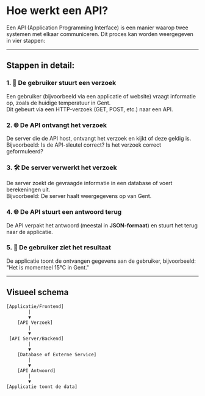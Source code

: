 # Hoe werkt een API?

Een API (Application Programming Interface) is een manier waarop twee systemen met elkaar communiceren. Dit proces kan worden weergegeven in vier stappen:


---

## Stappen in detail:

### 1. 📱 **De gebruiker stuurt een verzoek**
Een gebruiker (bijvoorbeeld via een applicatie of website) vraagt informatie op, zoals de huidige temperatuur in Gent.  
Dit gebeurt via een HTTP-verzoek (GET, POST, etc.) naar een API.

### 2. 🌐 **De API ontvangt het verzoek**
De server die de API host, ontvangt het verzoek en kijkt of deze geldig is.  
Bijvoorbeeld: Is de API-sleutel correct? Is het verzoek correct geformuleerd?

### 3. 🛠️ **De server verwerkt het verzoek**
De server zoekt de gevraagde informatie in een database of voert berekeningen uit.  
Bijvoorbeeld: De server haalt weergegevens op van Gent.

### 4. 🌐 **De API stuurt een antwoord terug**
De API verpakt het antwoord (meestal in **JSON-formaat**) en stuurt het terug naar de applicatie.  

### 5. 📱 **De gebruiker ziet het resultaat**
De applicatie toont de ontvangen gegevens aan de gebruiker, bijvoorbeeld:  
"Het is momenteel 15°C in Gent."

---

## Visueel schema

```plaintext
[Applicatie/Frontend]  
        |
        ▼  
    [API Verzoek]  
        |  
        ▼  
 [API Server/Backend]  
        |  
        ▼  
    [Database of Externe Service]  
        |  
        ▼  
    [API Antwoord]  
        |  
        ▼  
[Applicatie toont de data]
```
